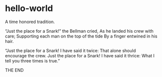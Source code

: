 # hello-world
A time honored tradition.

“Just the place for a Snark!” the Bellman cried,
As he landed his crew with care;
Supporting each man on the top of the tide
By a finger entwined in his hair.

“Just the place for a Snark! I have said it twice:
That alone should encourage the crew.
Just the place for a Snark! I have said it thrice:
What I tell you three times is true.”

THE END